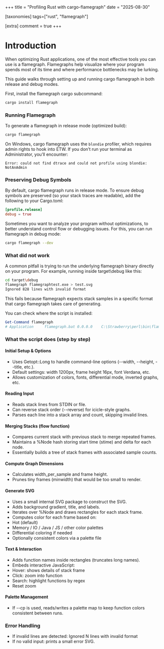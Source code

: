 +++
title = "Profiling Rust with cargo-flamegraph"
date = "2025-08-30"

[taxonomies]
tags=["rust", "flamegraph"]

[extra]
comment = true
+++

# Introduction

When optimizing Rust applications, one of the most effective tools you can use is a flamegraph. Flamegraphs help visualize where your program spends most of its time and where performance bottlenecks may be lurking.

This guide walks through setting up and running cargo flamegraph in both release and debug modes.

First, install the flamegraph cargo subcommand:

```sh
cargo install flamegraph
```

### Running Flamegraph

To generate a flamegraph in release mode (optimized build):

```sh
cargo flamegraph
```

On Windows, cargo flamegraph uses the `blondie` profiler, which requires admin rights to hook into ETW.
If you don’t run your terminal as Administrator, you’ll encounter:

```
Error: could not find dtrace and could not profile using blondie: NotAnAdmin
```

### Preserving Debug Symbols

By default, cargo flamegraph runs in release mode. To ensure debug symbols are preserved (so your stack traces are readable), add the following to your Cargo.toml:

```toml
[profile.release]
debug = true
```

Sometimes you want to analyze your program without optimizations, to better understand control flow or debugging issues. For this, you can run flamegraph in debug mode:

```sh
cargo flamegraph --dev
```

### What did not work

A common pitfall is trying to run the underlying flamegraph binary directly on your program.
For example, running inside target\debug like this:

```sh
cd target\debug
flamegraph flamegraphtest.exe > test.svg
Ignored 828 lines with invalid format
```

This fails because flamegraph expects stack samples in a specific format that cargo flamegraph takes care of generating.

You can check where the script is installed:

```powershell
Get-Command flamegraph
# Application     flamegraph.bat 0.0.0.0    C:\Strawberry\perl\bin\flamegraph.bat
```

### What the script does (step by step)

#### Initial Setup & Options

- Uses Getopt::Long to handle command-line options (--width, --height, --title, etc.).
- Default settings: width 1200px, frame height 16px, font Verdana, etc.
- Allows customization of colors, fonts, differential mode, inverted graphs, etc.

#### Reading Input

- Reads stack lines from STDIN or file.
- Can reverse stack order (--reverse) for icicle-style graphs.
- Parses each line into a stack array and count, skipping invalid lines.

#### Merging Stacks (flow function)

- Compares current stack with previous stack to merge repeated frames.
- Maintains a %Node hash storing start time (stime) and delta for each node.
- Essentially builds a tree of stack frames with associated sample counts.

#### Compute Graph Dimensions

- Calculates width_per_sample and frame height.
- Prunes tiny frames (minwidth) that would be too small to render.

#### Generate SVG
- Uses a small internal SVG package to construct the SVG.
- Adds background gradient, title, and labels.
- Iterates over %Node and draws rectangles for each stack frame.
- Computes color for each frame based on:
- Hot (default)
- Memory / IO / Java / JS / other color palettes
- Differential coloring if needed
- Optionally consistent colors via a palette file

#### Text & Interaction

- Adds function names inside rectangles (truncates long names).
- Embeds interactive JavaScript:
- Hover: shows details of stack frame
- Click: zoom into function
- Search: highlight functions by regex
-  Reset zoom

#### Palette Management

- If --cp is used, reads/writes a palette map to keep function colors consistent between runs.

### Error Handling

- If invalid lines are detected: Ignored N lines with invalid format
- If no valid input: prints a small error SVG.